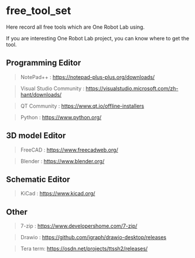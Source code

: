 # free_tool_set
Here record all free tools which are One Robot Lab using.

If you are interesting One Robot Lab project, you can know where to get the tool.

## Programming Editor
> NotePad++ : https://notepad-plus-plus.org/downloads/

> Visual Studio Community : https://visualstudio.microsoft.com/zh-hant/downloads/

> QT Community : https://www.qt.io/offline-installers

> Python : https://www.python.org/

## 3D model Editor
> FreeCAD : https://www.freecadweb.org/

> Blender : https://www.blender.org/

## Schematic Editor
> KiCad : https://www.kicad.org/

## Other
> 7-zip : https://www.developershome.com/7-zip/

> Drawio : https://github.com/jgraph/drawio-desktop/releases

> Tera term: https://osdn.net/projects/ttssh2/releases/
